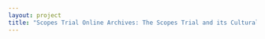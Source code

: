 ```yaml
--- 
layout: project 
title: "Scopes Trial Online Archives: The Scopes Trial and its Cultural Context" 
---
```



